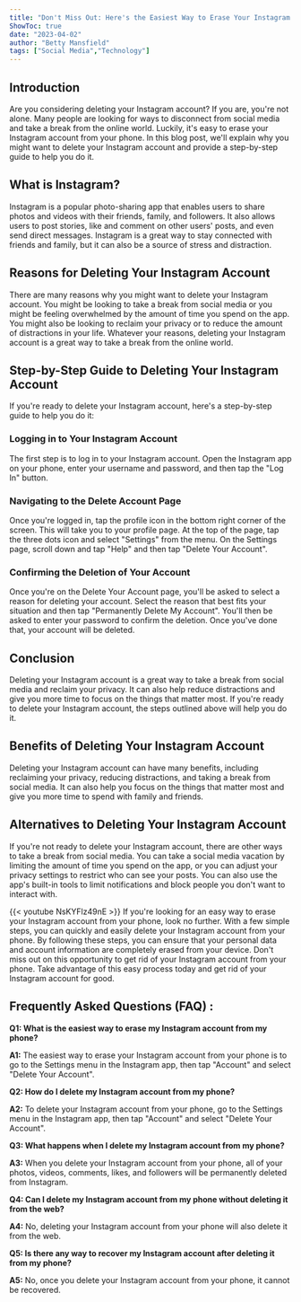 ```yaml
---
title: "Don't Miss Out: Here's the Easiest Way to Erase Your Instagram Account from Your Phone!"
ShowToc: true 
date: "2023-04-02"
author: "Betty Mansfield" 
tags: ["Social Media","Technology"]
---
```

## Introduction

Are you considering deleting your Instagram account? If you are, you're not alone. Many people are looking for ways to disconnect from social media and take a break from the online world. Luckily, it's easy to erase your Instagram account from your phone. In this blog post, we'll explain why you might want to delete your Instagram account and provide a step-by-step guide to help you do it. 

## What is Instagram?

Instagram is a popular photo-sharing app that enables users to share photos and videos with their friends, family, and followers. It also allows users to post stories, like and comment on other users' posts, and even send direct messages. Instagram is a great way to stay connected with friends and family, but it can also be a source of stress and distraction. 

## Reasons for Deleting Your Instagram Account

There are many reasons why you might want to delete your Instagram account. You might be looking to take a break from social media or you might be feeling overwhelmed by the amount of time you spend on the app. You might also be looking to reclaim your privacy or to reduce the amount of distractions in your life. Whatever your reasons, deleting your Instagram account is a great way to take a break from the online world. 

## Step-by-Step Guide to Deleting Your Instagram Account 

If you're ready to delete your Instagram account, here's a step-by-step guide to help you do it: 

### Logging in to Your Instagram Account

The first step is to log in to your Instagram account. Open the Instagram app on your phone, enter your username and password, and then tap the "Log In" button.

### Navigating to the Delete Account Page

Once you're logged in, tap the profile icon in the bottom right corner of the screen. This will take you to your profile page. At the top of the page, tap the three dots icon and select "Settings" from the menu. On the Settings page, scroll down and tap "Help" and then tap "Delete Your Account".

### Confirming the Deletion of Your Account

Once you're on the Delete Your Account page, you'll be asked to select a reason for deleting your account. Select the reason that best fits your situation and then tap "Permanently Delete My Account". You'll then be asked to enter your password to confirm the deletion. Once you've done that, your account will be deleted. 

## Conclusion

Deleting your Instagram account is a great way to take a break from social media and reclaim your privacy. It can also help reduce distractions and give you more time to focus on the things that matter most. If you're ready to delete your Instagram account, the steps outlined above will help you do it. 

## Benefits of Deleting Your Instagram Account

Deleting your Instagram account can have many benefits, including reclaiming your privacy, reducing distractions, and taking a break from social media. It can also help you focus on the things that matter most and give you more time to spend with family and friends. 

## Alternatives to Deleting Your Instagram Account

If you're not ready to delete your Instagram account, there are other ways to take a break from social media. You can take a social media vacation by limiting the amount of time you spend on the app, or you can adjust your privacy settings to restrict who can see your posts. You can also use the app's built-in tools to limit notifications and block people you don't want to interact with.

{{< youtube NsKYFlz49nE >}} 
If you're looking for an easy way to erase your Instagram account from your phone, look no further. With a few simple steps, you can quickly and easily delete your Instagram account from your phone. By following these steps, you can ensure that your personal data and account information are completely erased from your device. Don't miss out on this opportunity to get rid of your Instagram account from your phone. Take advantage of this easy process today and get rid of your Instagram account for good.

## Frequently Asked Questions (FAQ) :
**Q1: What is the easiest way to erase my Instagram account from my phone?**

**A1:** The easiest way to erase your Instagram account from your phone is to go to the Settings menu in the Instagram app, then tap "Account" and select "Delete Your Account".

**Q2: How do I delete my Instagram account from my phone?**

**A2:** To delete your Instagram account from your phone, go to the Settings menu in the Instagram app, then tap "Account" and select "Delete Your Account".

**Q3: What happens when I delete my Instagram account from my phone?**

**A3:** When you delete your Instagram account from your phone, all of your photos, videos, comments, likes, and followers will be permanently deleted from Instagram.

**Q4: Can I delete my Instagram account from my phone without deleting it from the web?**

**A4:** No, deleting your Instagram account from your phone will also delete it from the web.

**Q5: Is there any way to recover my Instagram account after deleting it from my phone?**

**A5:** No, once you delete your Instagram account from your phone, it cannot be recovered.


